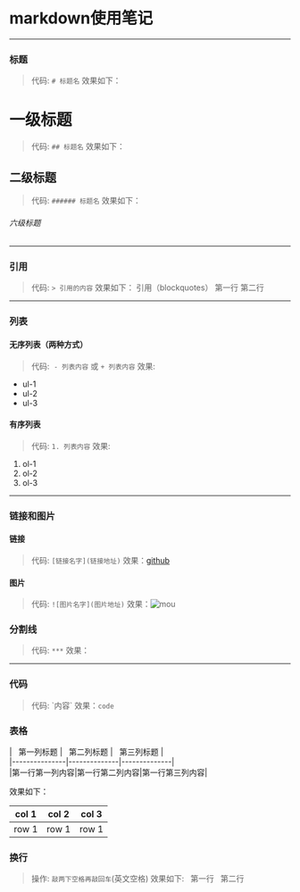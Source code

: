 # markdown使用笔记
***
### 标题
> 代码: `# 标题名` 效果如下：
# 一级标题
> 代码: `## 标题名` 效果如下：
## 二级标题
> 代码: `###### 标题名` 效果如下：
###### 六级标题
***
### 引用
> 代码: `> 引用的内容` 效果如下：
> 引用（blockquotes）
> 第一行
第二行
***
### 列表
#### 无序列表（两种方式）
> 代码:  `- 列表内容` 或 `+ 列表内容` 效果:
- ul-1
- ul-2
- ul-3
#### 有序列表
> 代码: `1. 列表内容` 效果:
1. ol-1
2. ol-2
3. ol-3
***
### 链接和图片
#### 链接
> 代码: `[链接名字](链接地址)`
效果：[github](http://github.com)
#### 图片
> 代码: `![图片名字](图片地址)`
效果：![mou](http://mouapp.com/Mou_128.png)
### 分割线
> 代码: `***` 效果：
***
### 代码
> 代码: \`内容\` 效果：`code`
### 表格
>   
\|   第一列标题   \|   第二列标题  \|   第三列标题  \|  
\|---------------\|--------------\|--------------\|  
\|第一行第一列内容\|第一行第二列内容\|第一行第三列内容\|  
  
效果如下：  

|col 1|col 2| col 3|
|-----|-----|------|
|row 1|row 1| row 1|
### 换行
> 操作: `敲两下空格再敲回车`(英文空格) 效果如下:  
第一行  
第二行
